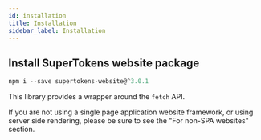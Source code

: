 ```yaml
---
id: installation
title: Installation
sidebar_label: Installation
---
```


## Install SuperTokens website package
```js
npm i --save supertokens-website@^3.0.1
```

This library provides a wrapper around the <code>fetch</code> API.

<div class="specialNote">
If you are not using a single page application website framework, or using server side rendering, please be sure to see the "For non-SPA websites" section.
</div>